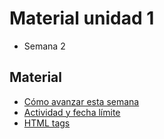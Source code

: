 # Material unidad 1
* Semana 2

## Material
* [Cómo avanzar esta semana](https://github.com/jpgt155/estudio/blob/main/Taller%20de%20aplicaciones%20para%20internet/Semana%202/COMO-AVANZAR.md)
* [Actividad y fecha límite](https://github.com/jpgt155/estudio/blob/main/Taller%20de%20aplicaciones%20para%20internet/Semana%202/ACTIVIDAD.md)
* [HTML tags](https://github.com/jpgt155/estudio/blob/main/Taller%20de%20aplicaciones%20para%20internet/Semana%202/HTML-TAGS.md)
